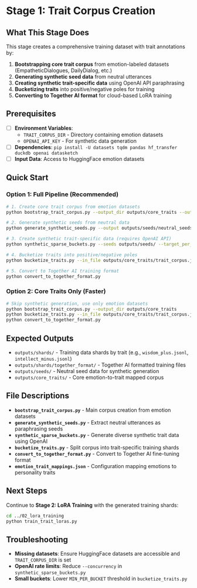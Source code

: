 # Stage 1: Trait Corpus Creation

## What This Stage Does

This stage creates a comprehensive training dataset with trait annotations by:
1. **Bootstrapping core trait corpus** from emotion-labeled datasets (EmpatheticDialogues, DailyDialog, etc.)
2. **Generating synthetic seed data** from neutral utterances
3. **Creating synthetic trait-specific data** using OpenAI API paraphrasing
4. **Bucketizing traits** into positive/negative poles for training
5. **Converting to Together AI format** for cloud-based LoRA training

## Prerequisites

- [ ] **Environment Variables**:
  - `TRAIT_CORPUS_DIR` - Directory containing emotion datasets
  - `OPENAI_API_KEY` - For synthetic data generation
- [ ] **Dependencies**: `pip install -U datasets tqdm pandas hf_transfer duckdb openai datasketch`
- [ ] **Input Data**: Access to HuggingFace emotion datasets

## Quick Start

### Option 1: Full Pipeline (Recommended)
```bash
# 1. Create core trait corpus from emotion datasets
python bootstrap_trait_corpus.py --output_dir outputs/core_traits --output_format parquet

# 2. Generate synthetic seeds from neutral data
python generate_synthetic_seeds.py --output outputs/seeds/neutral_seeds.jsonl --max_samples 5000

# 3. Create synthetic trait-specific data (requires OpenAI API)
python synthetic_sparse_buckets.py --seeds outputs/seeds/ --target_per_bucket 2000 --output_dir outputs/shards/

# 4. Bucketize traits into positive/negative poles
python bucketize_traits.py --in_file outputs/core_traits/trait_corpus.jsonl --out_dir outputs/shards/

# 5. Convert to Together AI training format
python convert_to_together_format.py
```

### Option 2: Core Traits Only (Faster)
```bash
# Skip synthetic generation, use only emotion datasets
python bootstrap_trait_corpus.py --output_dir outputs/core_traits
python bucketize_traits.py --in_file outputs/core_traits/trait_corpus.jsonl --out_dir outputs/shards/
python convert_to_together_format.py
```

## Expected Outputs

- `outputs/shards/` - Training data shards by trait (e.g., `wisdom_plus.jsonl`, `intellect_minus.jsonl`)
- `outputs/shards/together_format/` - Together AI formatted training files
- `outputs/seeds/` - Neutral seed data for synthetic generation
- `outputs/core_traits/` - Core emotion-to-trait mapped corpus

## File Descriptions

- **`bootstrap_trait_corpus.py`** - Main corpus creation from emotion datasets
- **`generate_synthetic_seeds.py`** - Extract neutral utterances as paraphrasing seeds
- **`synthetic_sparse_buckets.py`** - Generate diverse synthetic trait data using OpenAI
- **`bucketize_traits.py`** - Split corpus into trait-specific training shards
- **`convert_to_together_format.py`** - Convert to Together AI fine-tuning format
- **`emotion_trait_mappings.json`** - Configuration mapping emotions to personality traits

## Next Steps

Continue to **Stage 2: LoRA Training** with the generated training shards:
```bash
cd ../02_lora_training
python train_trait_loras.py
```

## Troubleshooting

- **Missing datasets**: Ensure HuggingFace datasets are accessible and `TRAIT_CORPUS_DIR` is set
- **OpenAI rate limits**: Reduce `--concurrency` in `synthetic_sparse_buckets.py`
- **Small buckets**: Lower `MIN_PER_BUCKET` threshold in `bucketize_traits.py` 